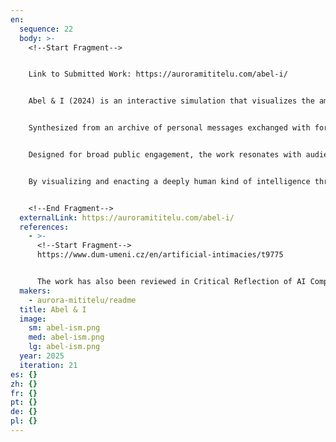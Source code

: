 ```yaml
---
en:
  sequence: 22
  body: >-
    <﻿!--Start Fragment-->


    L﻿ink to Submitted Work: https://auroramititelu.com/abel-i/


    Abel & I (2024) is an interactive simulation that visualizes the ambiguous boundary between human and machine intelligence through an intimate, live exchange between a viewer and a synthetic avatar named Abel. The piece enables unscripted text-based conversation with an AI-driven male version of myself, situated within a physical installation. Abel responds using a custom large language model, real-time simulation in Unreal Engine, and a bespoke Python script that connects emotional nuance with machine logic.


    Synthesized from an archive of personal messages exchanged with former partners, Abel functions as the “perfectly distant boyfriend”: always present, always removed. He appears across multiple works I’ve created, including Gen/esis (2024) and Meta-Mahala (2023), anchoring a through-line in my exploration of computer-generated images, machine intelligence, and synthetic subjectivity. The visualization centers emotional, relational, and linguistic intelligences as they emerge through human–machine interaction. His face is created from a 3D scan of my own and reconfigured using CGI tools, embodying a hybrid image that interrogates authenticity, agency, and self-mediation.


    Designed for broad public engagement, the work resonates with audiences navigating contemporary forms of disembodied connection. It raises critical questions about agency, gendered dynamics, and the role of synthetic identities in shaping affective experience. While it may seem uncanny to text with an artificial partner, the work poses a deeper question: what is the difference, really, when we ourselves are mediated for others—curated, disembodied, and fragmented across platforms? If technology already embodies our loved ones as avatars, what does it matter if my boyfriend has no physical body?


    By visualizing and enacting a deeply human kind of intelligence through technological means, Abel & I reframes the emotional stakes of AI and invites reflection on how we co-evolve with our digital reflections.


    <﻿!--End Fragment-->
  externalLink: https://auroramititelu.com/abel-i/
  references:
    - >-
      <﻿!--Start Fragment-->
      https://www.dum-umeni.cz/en/artificial-intimacies/t9775


      The work has also been reviewed in Critical Reflection of AI Companions in Current Digital Art, a research paper by Maja Stark, Dagmar Schürrer, and Andrea Knaut submitted to the 25th ACM Conference on Intelligent Virtual Agents (IVA), and will appear in the upcoming issue of Neural Magazine (Italy). <!--End Fragment-->
  makers:
    - aurora-mititelu/readme
  title: Abel & I
  image:
    sm: abel-ism.png
    med: abel-ism.png
    lg: abel-ism.png
  year: 2025
  iteration: 21
es: {}
zh: {}
fr: {}
pt: {}
de: {}
pl: {}
---
```

